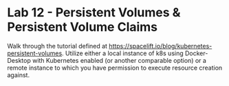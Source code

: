 # Lab 12 - Persistent Volumes & Persistent Volume Claims

Walk through the tutorial defined at https://spacelift.io/blog/kubernetes-persistent-volumes. Utilize either a local instance of k8s using Docker-Desktop with Kubernetes enabled (or another comparable option) or a remote instance to which you have permission to execute resource creation against.

